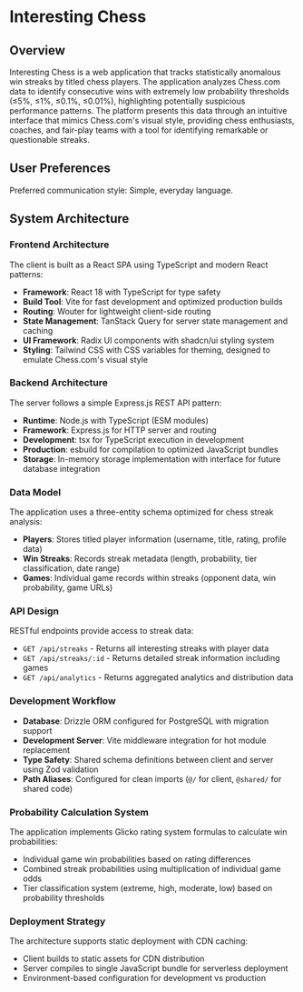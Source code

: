 # Interesting Chess

## Overview

Interesting Chess is a web application that tracks statistically anomalous win streaks by titled chess players. The application analyzes Chess.com data to identify consecutive wins with extremely low probability thresholds (≤5%, ≤1%, ≤0.1%, ≤0.01%), highlighting potentially suspicious performance patterns. The platform presents this data through an intuitive interface that mimics Chess.com's visual style, providing chess enthusiasts, coaches, and fair-play teams with a tool for identifying remarkable or questionable streaks.

## User Preferences

Preferred communication style: Simple, everyday language.

## System Architecture

### Frontend Architecture
The client is built as a React SPA using TypeScript and modern React patterns:
- **Framework**: React 18 with TypeScript for type safety
- **Build Tool**: Vite for fast development and optimized production builds
- **Routing**: Wouter for lightweight client-side routing
- **State Management**: TanStack Query for server state management and caching
- **UI Framework**: Radix UI components with shadcn/ui styling system
- **Styling**: Tailwind CSS with CSS variables for theming, designed to emulate Chess.com's visual style

### Backend Architecture
The server follows a simple Express.js REST API pattern:
- **Runtime**: Node.js with TypeScript (ESM modules)
- **Framework**: Express.js for HTTP server and routing
- **Development**: tsx for TypeScript execution in development
- **Production**: esbuild for compilation to optimized JavaScript bundles
- **Storage**: In-memory storage implementation with interface for future database integration

### Data Model
The application uses a three-entity schema optimized for chess streak analysis:
- **Players**: Stores titled player information (username, title, rating, profile data)
- **Win Streaks**: Records streak metadata (length, probability, tier classification, date range)
- **Games**: Individual game records within streaks (opponent data, win probability, game URLs)

### API Design
RESTful endpoints provide access to streak data:
- `GET /api/streaks` - Returns all interesting streaks with player data
- `GET /api/streaks/:id` - Returns detailed streak information including games
- `GET /api/analytics` - Returns aggregated analytics and distribution data

### Development Workflow
- **Database**: Drizzle ORM configured for PostgreSQL with migration support
- **Development Server**: Vite middleware integration for hot module replacement
- **Type Safety**: Shared schema definitions between client and server using Zod validation
- **Path Aliases**: Configured for clean imports (`@/` for client, `@shared/` for shared code)

### Probability Calculation System
The application implements Glicko rating system formulas to calculate win probabilities:
- Individual game win probabilities based on rating differences
- Combined streak probabilities using multiplication of individual game odds
- Tier classification system (extreme, high, moderate, low) based on probability thresholds

### Deployment Strategy
The architecture supports static deployment with CDN caching:
- Client builds to static assets for CDN distribution
- Server compiles to single JavaScript bundle for serverless deployment
- Environment-based configuration for development vs production